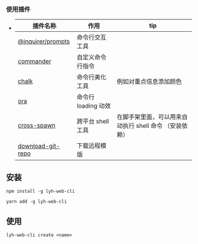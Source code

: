 ### 使用插件

- | 插件名称                                                                                                                                                                             | 作用                | tip                                                    |
  | ------------------------------------------------------------------------------------------------------------------------------------------------------------------------------------ | ------------------- | ------------------------------------------------------ |
  | [@inquirer/prompts](https://github.com/SBoudrias/Inquirer.js/blob/master/packages/prompts/README.md)                                                                                    | 命令行交互工具      |                                                        |
  | [commander](https://link.juejin.cn?target=https%3A%2F%2Fgithub.com%2Ftj%2Fcommander.js%2Fblob%2Fmaster%2FReadme_zh-CN.md "https://github.com/tj/commander.js/blob/master/Readme_zh-CN.md") | 自定义命令行指令    |                                                        |
  | [chalk](https://link.juejin.cn?target=https%3A%2F%2Fwww.npmjs.com%2Fpackage%2Fchalk "https://www.npmjs.com/package/chalk")                                                                 | 命令行美化工具      | 例如对重点信息添加颜色                                 |
  | [ora](https://link.juejin.cn?target=https%3A%2F%2Fwww.npmjs.com%2Fpackage%2Fora "https://www.npmjs.com/package/ora")                                                                       | 命令行 loading 动效 |                                                        |
  | [cross-spawn](https://link.juejin.cn?target=https%3A%2F%2Fwww.npmjs.com%2Fpackage%2Fcross-spawn "https://www.npmjs.com/package/cross-spawn")                                               | 跨平台 shell 工具   | 在脚手架里面，可以用来自动执行 shell 命令 （安装依赖） |
  | [download-git-repo](https://link.juejin.cn?target=https%3A%2F%2Fwww.npmjs.com%2Fpackage%2Fdownload-git-repo "https://www.npmjs.com/package/download-git-repo")                             | 下载远程模版        |                                                        |

## 安装

```
npm install -g lyh-web-cli

yarn add -g lyh-web-cli
```

## 使用

```
lyh-web-cli create <name>  
```
